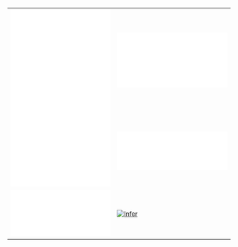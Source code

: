 <div align="center">
  <table>
    <tr>
      <td rowspan=2>
        <img src="./uwu/github-metrics.svg" alt="classic" />
      </td>
      <td>
        <img src="./uwu/metrics.plugin.isocalendar.fullyear.svg" alt="fullyear" />
      </td>
    </tr>
    <tr>
      <td>
        <img src="./uwu/metrics.plugin.graph.svg" alt="graph" />
      </td>
    </tr>
    <tr>
      <td>
        <img src="./uwu/metrics.spoti.svg" alt="spoti" />
      </td>
      <td>
        <a href="https://discord.com/users/762574927487303691">
          <img src="https://lanyard.cnrad.dev/api/762574927487303691?borderRadius=20px&bg=00000000&idleMessage=probably%20Sleeping" alt="Infer" />
        </a>
      </td>
    </tr>
  </table>
</div>
<!-- uwu -->
